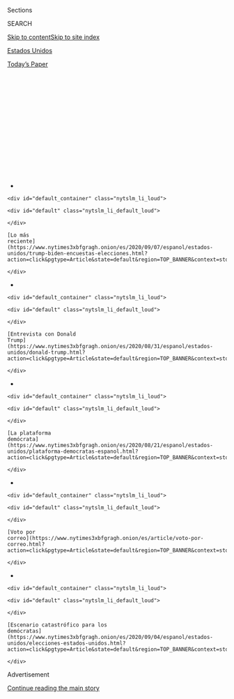 <div id="app">

<div id="standalone-header">

<div class="interactive-masthead NYTAppHideMasthead css-qz70u6 e1suatyy0">

<div class="section css-ui9rw0 e1suatyy2">

<div class="css-eph4ug er09x8g0">

<div class="css-6n7j50">

</div>

<span class="css-1dv1kvn">Sections</span>

<div class="css-10488qs">

<span class="css-1dv1kvn">SEARCH</span>

</div>

[Skip to content](#site-content)[Skip to site index](#site-index)

</div>

<div id="masthead-section-label" class="css-1wr3we4 eaxe0e00">

[Estados
Unidos](https://www.nytimes3xbfgragh.onion/es/section/estados-unidos)

</div>

<div class="css-10698na e1huz5gh0">

</div>

</div>

<div id="masthead-bar-one" class="section hasLinks css-15hmgas e1csuq9d3">

<div class="css-uqyvli e1csuq9d0">

</div>

<div class="css-1uqjmks e1csuq9d1">

</div>

<div class="css-9e9ivx">

[](https://myaccount.nytimes3xbfgragh.onion/auth/login?response_type=cookie&client_id=vi)

</div>

<div class="css-1bvtpon e1csuq9d2">

[Today’s
Paper](https://www.nytimes3xbfgragh.onion/section/todayspaper)

</div>

</div>

</div>

<div class="css-1aor85t" style="opacity:0.000000001;z-index:-1;visibility:hidden">

<div class="css-1hqnpie">

<div class="css-epjblv">

<span class="css-17xtcya">[Estados
Unidos](/es/section/estados-unidos)</span><span class="css-x15j1o">|</span><span class="css-fwqvlz">Joe
Biden: Quién es y qué
representa</span>

</div>

<div class="css-k008qs">

<div class="css-1iwv8en">

<span class="css-18z7m18"></span>

<div>

</div>

</div>

<span class="css-1n6z4y">https://nyti.ms/3erfhnF</span>

<div class="css-1705lsu">

<div class="css-4xjgmj">

<div class="css-4skfbu" data-role="toolbar" data-aria-label="Social Media Share buttons, Save button, and Comments Panel with current comment count" data-testid="share-tools">

  - 
  - 
  - 
  - 
    
    <div class="css-6n7j50">
    
    </div>

  - 
  - 

</div>

</div>

</div>

</div>

</div>

</div>

<div id="NYT_TOP_BANNER_REGION" class="css-mij9hh">

<div>

<div id="styln-prism-electionsMenu-1599614208014" class="section interactive-content interactive-size-medium css-1xxkt5x">

<div class="css-17ih8de interactive-body">

<div class="nytslm_innerContainer">

<div class="nytslm_title">

</div>

  - 
    
    <div id="default_container" class="nytslm_li_loud">
    
    <div id="default" class="nytslm_li_default_loud">
    
    </div>
    
    [Lo más
    reciente](https://www.nytimes3xbfgragh.onion/es/2020/09/07/espanol/estados-unidos/trump-biden-encuestas-elecciones.html?action=click&pgtype=Article&state=default&region=TOP_BANNER&context=storylines_menu)
    
    </div>

  - 
    
    <div id="default_container" class="nytslm_li_loud">
    
    <div id="default" class="nytslm_li_default_loud">
    
    </div>
    
    [Entrevista con Donald
    Trump](https://www.nytimes3xbfgragh.onion/es/2020/08/31/espanol/estados-unidos/donald-trump.html?action=click&pgtype=Article&state=default&region=TOP_BANNER&context=storylines_menu)
    
    </div>

  - 
    
    <div id="default_container" class="nytslm_li_loud">
    
    <div id="default" class="nytslm_li_default_loud">
    
    </div>
    
    [La plataforma
    demócrata](https://www.nytimes3xbfgragh.onion/es/2020/08/21/espanol/estados-unidos/plataforma-democratas-espanol.html?action=click&pgtype=Article&state=default&region=TOP_BANNER&context=storylines_menu)
    
    </div>

  - 
    
    <div id="default_container" class="nytslm_li_loud">
    
    <div id="default" class="nytslm_li_default_loud">
    
    </div>
    
    [Voto por
    correo](https://www.nytimes3xbfgragh.onion/es/article/voto-por-correo.html?action=click&pgtype=Article&state=default&region=TOP_BANNER&context=storylines_menu)
    
    </div>

  - 
    
    <div id="default_container" class="nytslm_li_loud">
    
    <div id="default" class="nytslm_li_default_loud">
    
    </div>
    
    [Escenario catastrófico para los
    demócratas](https://www.nytimes3xbfgragh.onion/es/2020/09/04/espanol/estados-unidos/elecciones-estados-unidos.html?action=click&pgtype=Article&state=default&region=TOP_BANNER&context=storylines_menu)
    
    </div>

</div>

</div>

</div>

</div>

</div>

<div id="top-wrapper" class="css-1sy8kpn">

<div id="top-slug" class="css-l9onyx">

Advertisement

</div>

[Continue reading the main
story](#after-top)

<div class="ad top-wrapper" style="text-align:center;height:100%;display:block;min-height:250px">

<div id="top" class="place-ad" data-position="top" data-size-key="top">

</div>

</div>

<div id="after-top">

</div>

</div>

<div class="css-11kjks6" data-role="region" data-aria-label="comments panel" tabindex="-1">

<div class="css-1h21wu5">

<div class="css-akb3vb">

<div>

<div class="css-1yip8nf">

## [Comments](#commentsContainer)

[Joe Biden: Quién es y qué representa]()[Skip to Comments]()

<div class="css-c32q7m">

The comments section is closed. To submit a letter to the editor for
publication, write to <letters@NYTimes.com>.

</div>

</div>

<div class="css-1bxnhxc">

</div>

<div class="css-1yip8nf">

</div>

</div>

</div>

</div>

</div>

</div>

<div id="site-content" data-role="main">

# Joe Biden: Quién es y qué representa

<div class="css-1vegfwe interactive-byline-container">

Por [<span class="css-1baulvz last-byline" itemprop="name">Katie
Glueck</span>](https://www.nytimes3xbfgragh.onion/by/katie-glueck)Updated
July 13, 2020

</div>

<div class="css-1vegfwe interactive-translations-container">

<div class="css-1rk3c06">

[Read in
English](https://www.nytimes3xbfgragh.onion/interactive/2020/us/elections/joe-biden.html "Read in English")

</div>

</div>

<div id="interactive-standalone-sharetools" class="css-wkcogx">

<div>

<div class="interactive-sharetools css-9z2bwm" data-role="toolbar" data-aria-label="Social Media Share buttons, Save button, and Comments Panel with current comment count" data-testid="share-tools">

  - 
  - 
  - 
  - 
    
    <div class="css-6n7j50">
    
    </div>

  - *<span class="css-1dtr3u3">+</span>*

</div>

</div>

</div>

<div id="joe-biden-elecciones" class="section interactive-standard interactive-content interactive-size-scoop css-1davkue" data-id="100000007212802">

<div class="css-17ih8de interactive-body">

<div data-prd-dropzone-below-masthead="100000006700124">

</div>

<div class="g-story g-freebird g-max-limit" data-preview-slug="2019-03-10-vi-freebird">

<div class="g-section g-candidate-top">

<div class="g-inner-wrap">

## <span class="g-kicker-text">[Candidatos 2020](https://www.nytimes3xbfgragh.onion/interactive/2019/us/politics/2020-presidential-candidates.html) </span> <span class="g-party-label" style="color:#1980c3;">Virtual nominado demócrata </span>

<div class="g-text-wrap">

# Joe Biden

El exvicepresidente, ahora virtual nominado del Partido Demócrata, dice
que puede construir sobre el legado de Obama y unir a Estados Unidos en
un momento desafiante.

</div>

</div>

<div class="g-image-wrap">

![Joe
Biden](https://static01.graylady3jvrrxbe.onion/packages/flash/multimedia/ICONS/transparent.png)

</div>

</div>

<div class="g-section g-basics">

## ¿Quién es Joe Biden?

<div class="g-bullets">

77 años

Nacido en Scranton, Pensilvania; vive en Wilmington, Delaware.

Seis veces senador por Delaware, elegido por primera vez en 1972; 47°
vicepresidente de Estados Unidos

También buscó la nominación demócrata para la presidencia en 1988 y 2008

</div>

</div>

<div class="g-section g-issues">

## Los temas clave de Biden

Biden, quien se ha desempeñado en la vida pública durante alrededor de
medio siglo, enfatiza su experiencia en el gobierno y busca presentarse
como una mano firme y experimentada en un mundo peligroso e incierto.

A medida que la crisis del coronavirus avanzó, ha buscado maneras de que
los votantes lo vean como el comandante en jefe, al ofrecer
recomendaciones basadas en consejos de expertos en economía y salud
pública. Entre sus recomendaciones está hacer que las pruebas de
coronavirus sean ampliamente accesibles y gratuitas. Ha dicho también
que los pacientes no deberían pagar para recibir una eventual vacuna. Y
ha sido muy crítico con la respuesta del [presidente
Trump](https://www.nytimes3xbfgragh.onion/interactive/2020/07/13/espanol/mundo/donald-trump-elecciones.html)
al virus, a quien ha acusado de reaccionar demasiado tarde.

Biden fue vicepresidente en el gobierno de Barack Obama durante la
aprobación de la Ley del Cuidado de Salud a Bajo Precio, y la atención
médica sigue siendo una prioridad para él. Es un tema que a menudo
discute en el contexto de las tragedias de su propia familia: perdió a
su primera esposa y a su hija pequeña en un accidente automovilístico en
1972, y en 2015, su hijo, Beau Biden, murió de cáncer cerebral. El
cuidado a la salud, dijo [en uno de sus primeros anuncios
televisivos](https://www.nytimes3xbfgragh.onion/2019/08/27/us/politics/joe-biden-ad-personal.html),
es “personal” para él. Apoya agregar una opción pública a la Ley del
Cuidado de Salud a Bajo Precio, pero se opone a “Medicare para todos”,
la amplia medida de un solo pagador defendida por algunos progresistas
en su partido, incluido el senador Bernie Sanders.

Biden, quien se ha desempeñado décadas en el Senado, cree firmemente en
el valor del bipartidismo e insiste en extender las propuestas a los
republicanos incluso en un momento en el que muchos de su propio partido
no encuentran socios de negociación al otro lado del espectro político.
Como expresidente del Comité de Relaciones Exteriores del Senado,
también habla apasionadamente sobre afirmar y defender el papel de
Estados Unidos como líder en el escenario
global.

</div>

<div class="g-section g-questions">

## Tres preguntas sobre Joe Biden

<div class="g-qa">

### **1. ¿Joe Biden sería el presidente más viejo de la historia?**

[Sí](https://www.nytimes3xbfgragh.onion/2019/07/29/us/politics/joe-biden-age.html).
Sería el presidente más viejo de la historia en su toma de posesión, a
los 78 años. Trump, que actualmente tiene 73, también sería el
presidente más viejo de la historia si gana un segundo mandato.

</div>

<div class="g-qa">

### **2. ¿De dónde es Joe Biden?**

Biden nació en Scranton, Pensilvania, en 1942, y se mudó a Delaware
cuando era un niño. Como político, ha mantenido estrechos lazos
políticos con ambos estados, aunque Trump lo acusó de haber “desertado”
de Pensilvania.

“Estaba en tercer grado”, [respondió
Biden](https://www.nytimes3xbfgragh.onion/2019/05/28/us/politics/trump-biden-north-korea.html)[.](https://www.nytimes3xbfgragh.onion/2019/05/28/us/politics/trump-biden-north-korea.html)

Aún mantiene fuertes lazos con Pensilvania, un campo de batalla crítico
en las elecciones generales que Trump ganó en 2016, y ha basado su sede
de campaña en Filadelfia.

</div>

<div class="g-qa">

### **3. ¿Qué papel juega la era Obama en la campaña de Joe Biden?**

Uno grande. Obama no apoyó a Biden hasta que se resolvieron las
primarias, pero él y Biden [forjaron una relación cercana en su
gobierno](https://www.nytimes3xbfgragh.onion/2019/08/16/us/politics/biden-obama-history.html).
Biden habla sobre su amistad con frecuencia, así como del trabajo que
hicieron juntos en temas que van desde la atención médica a la política
exterior.

Durante las primarias, algunos de los mayores aplausos en los eventos de
campaña de Biden llegaron cuando elogió a Obama. Y muchos votantes
demócratas, especialmente los afroamericanos, han citado su relación
con Obama y la nostalgia por ese gobierno para explicar su actual
respaldo a Biden. Ahora que las primarias terminaron, Biden también está
enfocado en ganar el apoyo entusiasta de los demócratas que apoyaron a
otros candidatos y son tibios hacia su candidatura, y su campaña debe
también pensar en involucrar a votantes independientes y republicanos
moderados.

</div>

</div>

<div class="g-section g-quote">

<div class="quote-bar">

</div>

### “Si le damos a Donald Trump ocho años en la Casa Blanca, él alterará para siempre y fundamentalmente el carácter de esta nación, quiénes somos, y no puedo quedarme de brazos cruzados y ver que eso ocurra”.

<div class="g-attribution">

<div class="g-image">

![](https://static01.graylady3jvrrxbe.onion/newsgraphics/2019/08/01/candidate-pages/c6f77235f20f7f76565f7c4a25aba56d1eaac5a9/biden-circle.png)

</div>

<div class="g-info">

##### Joe Biden

</div>

</div>

</div>

<div class="g-asset g-video" style="max-width: 720px">

## Joe Biden, en video

<div class="g-asset_inner">

<div id="scoop-video-100000006401476" class="g-scoop-vhs" data-options="{&quot;autoplay&quot;:&quot;false&quot;,&quot;ratio&quot;:&quot;16:9&quot;}">

</div>

</div>

<div class="g-source">

<span class="g-caption">April 25, 2019</span>

</div>

</div>

<div class="g-section g-coverage">

## Algo más sobre Biden

<div class="g-bullets">

[En una
semana](https://www.nytimes3xbfgragh.onion/2020/04/15/us/politics/elizabeth-warren-endorse-biden.html?action=click&module=RelatedLinks&pgtype=Article),
Bernie Sanders, Barack Obama y Elizabeth Warren apoyaron a Biden.

La pandemia está [poniendo a prueba la paciencia la imaginación política
de
Biden](https://www.nytimes3xbfgragh.onion/2020/04/25/us/politics/joe-biden-coronavirus-quarantine.html)
mientras intenta ganar la presidencia desde su sótano.

[Esta batalla de la Corte Suprema explica por
qué](https://www.nytimes3xbfgragh.onion/2019/09/07/us/politics/joe-biden-bork-supreme-court.html)
Biden cree firmemente en el bipartidismo.

He aquí por qué muchos votantes de la clase trabajadora [ven a Biden
como uno de los
suyos](https://www.nytimes3xbfgragh.onion/2019/11/19/us/politics/joe-biden-working-class.html).

</div>

<div class="g-lastest">

### Lo más reciente sobre Biden (en inglés)

<div class="g-latest g-item g-0">

[How Joe Biden Is Catching Up to the Trump Money
‘Juggernaut’](https://www.nytimes3xbfgragh.onion/2020/06/23/us/politics/biden-trump-2020-fundraising.html)

June 23, 2020

</div>

<div class="g-latest g-item g-1">

[There’s a Reason Trump Is Fighting Hard for
Arizona](https://www.nytimes3xbfgragh.onion/2020/06/23/us/politics/arizona-2020-election-democrats-republicans.html)

June 23, 2020

</div>

<div class="g-latest g-item g-2">

[University of Michigan Plans to Withdraw From Hosting Trump-Biden
Debate](https://www.nytimes3xbfgragh.onion/2020/06/22/us/politics/trump-vs-biden-presidential-debates.html)

June 22, 2020

</div>

<div class="g-latest g-item g-3">

[Trump’s Tulsa Rally Attendance: 6,200, Fire Dept.
Says](https://www.nytimes3xbfgragh.onion/2020/06/22/us/politics/trump-rally-coronavirus.html)

June 22, 2020

</div>

</div>

</div>

</div>

</div>

</div>

</div>

<div id="standalone-footer">

<div>

<div>

<div id="interactive-footer-wrapper">

<div class="css-i29ckm">

<div class="css-1oeie6n">

Write a
comment

</div>

<div class="interactive-sharetools css-9z2bwm" data-role="toolbar" data-aria-label="Social Media Share buttons, Save button, and Comments Panel with current comment count" data-testid="share-tools">

  - 
  - 
  - 
  - 
    
    <div class="css-6n7j50">
    
    </div>

</div>

</div>

<div>

</div>

<div id="bottom-wrapper" class="css-1ede5it">

<div id="bottom-slug" class="css-l9onyx">

Advertisement

</div>

[Continue reading the main
story](#after-bottom)

<div id="bottom" class="ad bottom-wrapper" style="text-align:center;height:100%;display:block;min-height:90px">

</div>

<div id="after-bottom">

</div>

</div>

## Site Index

<div>

</div>

## Site Information Navigation

  - [© <span>2020</span> <span>The New York Times
    Company</span>](https://help.nytimes3xbfgragh.onion/hc/en-us/articles/115014792127-Copyright-notice)

<!-- end list -->

  - [NYTCo](https://www.nytco.com/)
  - [Contact
    Us](https://help.nytimes3xbfgragh.onion/hc/en-us/articles/115015385887-Contact-Us)
  - [Work with us](https://www.nytco.com/careers/)
  - [Advertise](https://nytmediakit.com/)
  - [T Brand Studio](http://www.tbrandstudio.com/)
  - [Your Ad
    Choices](https://www.nytimes3xbfgragh.onion/privacy/cookie-policy#how-do-i-manage-trackers)
  - [Privacy](https://www.nytimes3xbfgragh.onion/privacy)
  - [Terms of
    Service](https://help.nytimes3xbfgragh.onion/hc/en-us/articles/115014893428-Terms-of-service)
  - [Terms of
    Sale](https://help.nytimes3xbfgragh.onion/hc/en-us/articles/115014893968-Terms-of-sale)
  - [Site
    Map](https://spiderbites.nytimes3xbfgragh.onion)
  - [Help](https://help.nytimes3xbfgragh.onion/hc/en-us)
  - [Subscriptions](https://www.nytimes3xbfgragh.onion/subscription?campaignId=37WXW)

</div>

</div>

</div>

</div>

</div>
